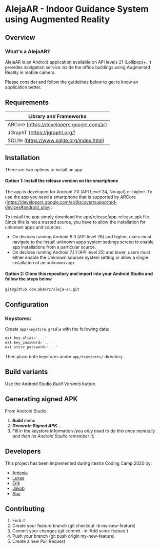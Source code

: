 # AlejaAR - Indoor Guidance System using Augmented Reality 

## Overview 

### What's a AlejaAR?
AlejaAR is an Android application available on API levels 21 (Lollipop)+. It provides navigation service inside the office buildings using Augmented Reality in mobile camera.

Please consider and follow the guidelines below to get to know an application better.

## Requirements
Library and Frameworks                                                      |
----------------------------------------------------------------------------|
ARCore (https://developers.google.com/ar)                                   |
JGraphT (https://jgrapht.org/)                                              |
SQLite (https://www.sqlite.org/index.html)                                  |


## Installation
There are two options to install an app

#### Option 1: Install the release version on the smartphone
The app is developed for Android 7.0 (API Level 24, Nougat) or higher. To use the app you need a smartphone 
that is supported by ARCore (https://developers.google.com/ar/discover/supported-devices#android_play).

To install the app simply download the app/release/app-release.apk file. Since this is not a trusted source, you have to allow the installation for unknown apps and sources.
* On devices running Android 8.0 (API level 26) and higher, users must navigate to the Install unknown apps system settings screen to enable app installations from a particular source.
* On devices running Android 7.1.1 (API level 25) and lower, users must either enable the Unknown sources system setting or allow a single installation of an unknown app.

#### Option 2: Clone this repository and import into your **Android Studio** and follow the steps below

```bash
git@github.com:abamrz/aleja-ar.git
```

## Configuration
### Keystores:
Create `app/keystore.gradle` with the following data:
```gradle
ext.key_alias='...'
ext.key_password='...'
ext.store_password='...'
```
Then place both keystores under `app/keystores/` directory.


## Build variants
Use the Android Studio *Build Variants* button.


## Generating signed APK
From Android Studio:
1. ***Build*** menu
2. ***Generate Signed APK...***
3. Fill in the keystore information *(you only need to do this once manually and then let Android Studio remember it)*

## Developers
This project has been implemented during itestra Coding Camp 2020 by:
* [Antonia](https://github.com/antschum)
* [Lukas](https://github.com/thenxmetti)
* [Erik](https://github.com/TheStealthReporter)
* [Jakob](https://github.com/j-stoll)
* [Aba](https://github.com/abamrz) 


## Contributing

1. Fork it
2. Create your feature branch (git checkout -b my-new-feature)
3. Commit your changes (git commit -m 'Add some feature')
4. Push your branch (git push origin my-new-feature)
5. Create a new Pull Request


